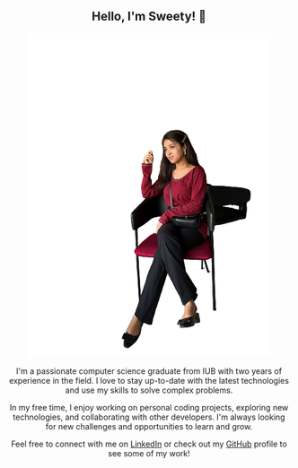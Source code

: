 
  <h2 align="center"><b>Hello, I'm Sweety! 👋</b></h2>
  <p align="center" border-radius= "50%" max-width= "200px" height= "auto">
    <img src="https://raw.githubusercontent.com/sweetybaruah/sweetybaruah/main/sweety_img.png" alt="animated" />
  </p>
  <p align="center">I'm a passionate computer science graduate from IUB with two years of experience in the field. I love to stay up-to-date with the latest technologies and use my skills to solve complex problems. </p>
  <p align="center">In my free time, I enjoy working on personal coding projects, exploring new technologies, and collaborating with other developers. I'm always looking for new challenges and opportunities to learn and grow.</p>
  <p align="center">Feel free to connect with me on <a href="https://www.linkedin.com/in/sweetybaruah/">LinkedIn</a> or check out my <a href="https://github.com/sweetybaruah">GitHub</a> profile to see some of my work!</p>
